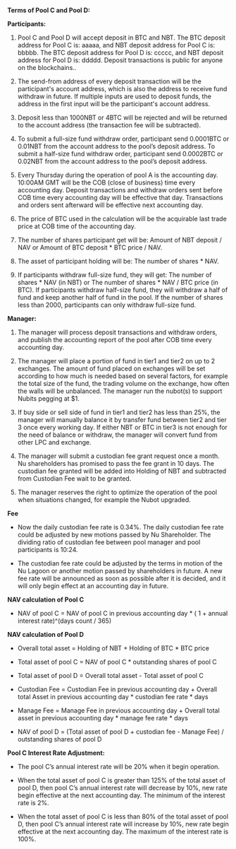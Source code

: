 ﻿**Terms of Pool C and Pool D:**

**Participants:**

1. Pool C and Pool D will accept deposit in BTC and NBT. The BTC deposit address for Pool C is: aaaaa, and NBT deposit address for Pool C is: bbbbb. The BTC deposit address for Pool D is: ccccc, and NBT deposit address for Pool D is: ddddd. Deposit transactions is public for anyone on the blockchains..

2. The send-from address of every deposit transaction will be the participant's account address, which is also the address to receive fund withdraw in future. If multiple inputs are used to deposit funds, the address in the first input will be the participant's account address.

3. Deposit less than 1000NBT or 4BTC will be rejected and will be returned to the account address (the transaction fee will be subtracted).

4. To submit a full-size fund withdraw order, participant send 0.0001BTC or 0.01NBT from the account address to the pool’s deposit address. To submit a half-size fund withdraw order, participant send 0.0002BTC or 0.02NBT from the account address to the pool’s deposit address.

5. Every Thursday during the operation of pool A is the accounting day. 10:00AM GMT will be the COB (close of business) time every accounting day. Deposit transactions and withdraw orders sent before COB time every accounting day will be effective that day. Transactions and orders sent afterward will be effective next accounting day.

6. The price of BTC used in the calculation will be the acquirable last trade price at COB time of the accounting day.

7. The number of shares participant get will be: Amount of NBT deposit / NAV or Amount of BTC deposit * BTC price / NAV.

8. The asset of participant holding will be: The number of shares * NAV.

9. If participants withdraw full-size fund, they will get: The number of shares * NAV (in NBT) or The number of shares * NAV / BTC price (in BTC). If participants withdraw half-size fund, they will withdraw a half of fund and keep another half of fund in the pool. If the number of shares less than
2000, participants can only withdraw full-size fund.

**Manager:**

1. The manager will process deposit transactions and withdraw orders, and publish the accounting report of the pool after COB time every accounting day.

2. The manager will place a portion of fund in tier1 and tier2 on up to 2 exchanges. The amount of fund placed on exchanges will be set according to how much is needed based on several factors, for example the total size of the fund, the trading volume on the exchange, how often the walls will be unbalanced. The manager run the nubot(s) to support Nubits pegging at $1.

3. If buy side or sell side of fund in tier1 and tier2 has less than 25%, the manager will manually balance it by transfer fund between tier2 and tier 3 once every working day. If either NBT or BTC in tier3 is not enough for the need of balance or withdraw, the manager will convert fund from other
LPC and exchange.

4. The manager will submit a custodian fee grant request once a month. Nu shareholders has promised to pass the fee grant in 10 days. The custodian fee granted will be added into Holding of NBT and subtracted from Custodian Fee wait to be granted.

5. The manager reserves the right to optimize the operation of the pool when situations changed, for example the Nubot upgraded.

**Fee**

 - Now the daily custodian fee rate is 0.34%. The daily custodian fee rate could be adjusted by new motions passed by Nu Shareholder. The dividing ratio of custodian fee between pool manager and pool participants is 10:24.

 - The custodian fee rate could be adjusted by the terms in motion of the Nu Lagoon or another motion passed by shareholders in future. A new fee rate will be announced as soon as possible after it is decided, and it will only begin effect at an accounting day in future.


**NAV calculation of Pool C**


 - NAV of pool C = NAV of pool C in previous accounting day * ( 1 +
   annual interest rate)^(days count / 365)



**NAV calculation of Pool D**



- Overall total asset = Holding of NBT + Holding of BTC * BTC price



- Total asset of pool C = NAV of pool C * outstanding shares of pool C



- Total asset of pool D = Overall total asset - Total asset of pool C


- Custodian Fee = Custodian Fee in previous accounting day + Overall total Asset in previous accounting day * custodian fee rate * days


- Manage Fee = Manage Fee in previous accounting day + Overall total asset in previous accounting day * manage fee
rate * days


- NAV of pool D = (Total asset of pool D + custodian fee - Manage Fee) / outstanding shares of pool D


**Pool C Interest Rate Adjustment:**


- The pool C’s annual interest rate will be 20% when it begin operation.



- When the total asset of pool C is greater than 125% of the total asset of pool D, then pool C’s annual interest rate will decrease by 10%, new rate begin effective at the next accounting day. The minimum of the interest rate is 2%.



- When the total asset of pool C is less than 80% of the total asset of pool D, then pool C’s annual interest rate will increase by 10%, new rate begin effective at the next accounting day. The maximum of the interest rate is 100%.